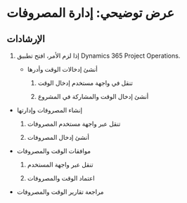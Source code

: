 ﻿---
demo:
    title: 'عرض توضيحي: إدارة المصروفات'
    module: 'الوحدة 5: تعرف على أساسيات Dynamics 365 Project Operations'
---

# عرض توضيحي: إدارة المصروفات

## الإرشادات

1. إذا لزم الأمر، افتح تطبيق Dynamics 365 Project Operations. 

	- أنشئ إدخالات الوقت وأدرها

		1. تنقل في واجهة مستخدم إدخال الوقت

		2. أنشئ إدخال الوقت والمشاركة في المشروع

- إنشاء المصروفات وإدارتها

	1. تنقل عبر واجهة مستخدم المصروفات

	2. أنشئ إدخال المصروفات

- موافقات الوقت والمصروفات

	1. تنقل عبر واجهة المستخدم

	2. اعتماد الوقت والمصروفات

- مراجعة تقارير الوقت والمصروفات

